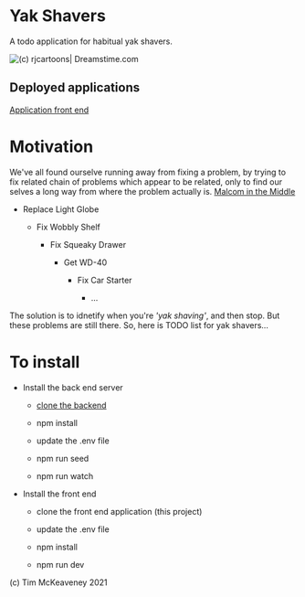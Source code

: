 # Yak Shavers

A todo application for habitual yak shavers.

![(c) rjcartoons| Dreamstime.com](https://americanexpress.io/_post_assets/yak-shaving/img/yak-shaving-small.png)

## Deployed applications

[Application front end](https://p3example-front.herokuapp.com/)

# Motivation

We've all found ourselve running away from fixing a problem, by trying to fix related chain of problems which appear to be related, only to find our selves a long way from where the problem actually is. [Malcom in the Middle](https://www.youtube.com/watch?v=AbSehcT19u0)

 * Replace Light Globe

   * Fix Wobbly Shelf

     * Fix Squeaky Drawer
 
       * Get WD-40
 
         * Fix Car Starter
 
           * ...

The solution is to idnetify when you're _'yak shaving'_, and then stop. But these problems are still there. So, here is  TODO list for yak shavers...

# To install

* Install the back end server

  * [clone the backend](https://github.com/macoovacany/p3example_back)

  * npm install 

  * update the .env file

  * npm run seed

  * npm run watch

* Install the front end

  * clone the front end application (this project)

  * update the .env file

  * npm install

  * npm run dev






(c) Tim McKeaveney 2021

